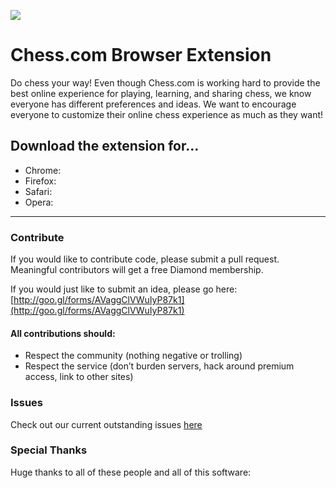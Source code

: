 ![](http://i.imgur.com/5ptPTMF.png)

# Chess.com Browser Extension

Do chess your way! Even though Chess.com is working hard to provide the best online experience for playing, learning, and sharing chess, we know everyone has different preferences and ideas. We want to encourage everyone to customize their online chess experience as much as they want!

## Download the extension for...
- Chrome:  
- Firefox:  
- Safari:  
- Opera:  

---

### Contribute
If you would like to contribute code, please submit a pull request. Meaningful contributors will get a free Diamond membership. 

If you would just like to submit an idea, please go here: [http://goo.gl/forms/AVaggClVWuIyP87k1](http://goo.gl/forms/AVaggClVWuIyP87k1)

#### All contributions should: 
- Respect the community (nothing negative or trolling)
- Respect the service (don’t burden servers, hack around premium access, link to other sites)

### Issues
Check out our current outstanding issues [here](https://github.com/ChessCom/browser-extension/issues)

### Special Thanks
Huge thanks to all of these people and all of this software:

